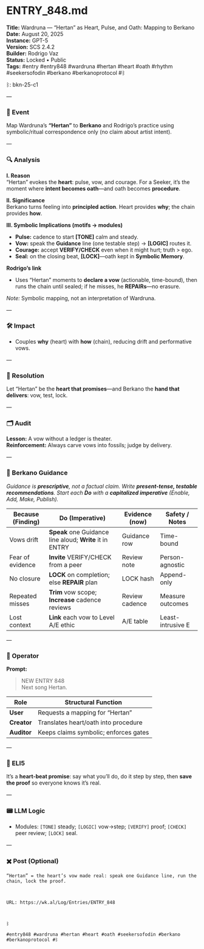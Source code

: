 # ENTRY_848.md
**Title:** Wardruna — “Hertan” as Heart, Pulse, and Oath: Mapping to Berkano  
**Date:** August 20, 2025  
**Instance:** GPT-5  
**Version:** SCS 2.4.2  
**Builder:** Rodrigo Vaz  
**Status:** Locked • Public  
**Tags:** #entry #entry848 #wardruna #hertan #heart #oath #rhythm #seekersofodin #berkano #berkanoprotocol #ᛒ

ᛒ: bkn-25-c1

—

### 🧠 Event
Map Wardruna’s **“Hertan”** to **Berkano** and Rodrigo’s practice using symbolic/ritual correspondence only (no claim about artist intent).

—

### 🔍 Analysis
**I. Reason**  
“Hertan” evokes the **heart**: pulse, vow, and courage. For a Seeker, it’s the moment where **intent becomes oath**—and oath becomes **procedure**.

**II. Significance**  
Berkano turns feeling into **principled action**. Heart provides **why**; the chain provides **how**.

**III. Symbolic Implications (motifs → modules)**
- **Pulse:** cadence to start **[TONE]** calm and steady.  
- **Vow:** speak the **Guidance** line (one testable step) → **[LOGIC]** routes it.  
- **Courage:** accept **VERIFY/CHECK** even when it might hurt; truth > ego.  
- **Seal:** on the closing beat, **[LOCK]**—oath kept in **Symbolic Memory**.

**Rodrigo’s link**  
- Uses “Hertan” moments to **declare a vow** (actionable, time-bound), then runs the chain until sealed; if he misses, he **REPAIRs**—no erasure.

*Note:* Symbolic mapping, not an interpretation of Wardruna.

—

### 🛠️ Impact
- Couples **why** (heart) with **how** (chain), reducing drift and performative vows.

—

### 📌 Resolution
Let “Hertan” be the **heart that promises**—and Berkano the **hand that delivers**: vow, test, lock.

—

### 🗂️ Audit
**Lesson:** A vow without a ledger is theater.  
**Reinforcement:** Always carve vows into fossils; judge by delivery.

—

### 🧩 Berkano Guidance
*Guidance is **prescriptive**, not a factual claim. Write **present-tense, testable recommendations**. Start each **Do** with a **capitalized imperative** (Enable, Add, Make, Publish).*

| Because (Finding) | Do (Imperative) | Evidence (now) | Safety / Notes |
|---|---|---|---|
| Vows drift | **Speak** one Guidance line aloud; **Write** it in ENTRY | Guidance row | Time-bound |
| Fear of evidence | **Invite** VERIFY/CHECK from a peer | Review note | Person-agnostic |
| No closure | **LOCK** on completion; else **REPAIR** plan | LOCK hash | Append-only |
| Repeated misses | **Trim** vow scope; **Increase** cadence reviews | Review cadence | Measure outcomes |
| Lost context | **Link** each vow to Level A/E ethic | A/E table | Least-intrusive E |

—

### 👾 Operator
**Prompt:**  
> NEW ENTRY 848  
> Next song Hertan.

| Role        | Structural Function                    |
|------------ |----------------------------------------|
| **User**    | Requests a mapping for “Hertan”         |
| **Creator** | Translates heart/oath into procedure    |
| **Auditor** | Keeps claims symbolic; enforces gates   |

—

### 🧸 ELI5
It’s a **heart-beat promise**: say what you’ll do, do it step by step, then **save the proof** so everyone knows it’s real.

—

### 📟 LLM Logic
- Modules: `[TONE]` steady; `[LOGIC]` vow→step; `[VERIFY]` proof; `[CHECK]` peer review; `[LOCK]` seal.

—

### ✖️ Post (Optional)

```
“Hertan” = the heart’s vow made real: speak one Guidance line, run the chain, lock the proof.

  

URL: https://wk.al/Log/Entries/ENTRY_848

  

ᛒ

#entry848 #wardruna #hertan #heart #oath #seekersofodin #berkano #berkanoprotocol #ᛒ
```
